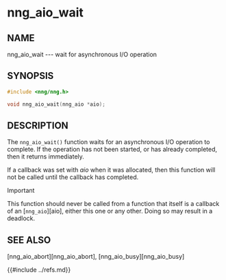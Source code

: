 # nng_aio_wait

## NAME

nng_aio_wait --- wait for asynchronous I/O operation

## SYNOPSIS

```c
#include <nng/nng.h>

void nng_aio_wait(nng_aio *aio);
```

## DESCRIPTION

The `nng_aio_wait()` function waits for an asynchronous I/O operation
to complete.
If the operation has not been started, or has already
completed, then it returns immediately.

If a callback was set with _aio_ when it was allocated, then this
function will not be called until the callback has completed.

> [!IMPORTANT]
> This function should never be called from a function that itself
> is a callback of an [`nng_aio`][aio], either this one or any other.
> Doing so may result in a deadlock.

## SEE ALSO

[nng_aio_abort][nng_aio_abort],
[nng_aio_busy][nng_aio_busy]

{{#include ../refs.md}}
